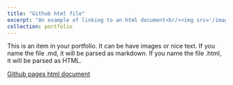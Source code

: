 ```yaml
---
title: "Github html file"
excerpt: "An example of linking to an html document<br/><img src='/images/500x300.png'>"
collection: portfolio
---
```


This is an item in your portfolio. It can be have images or nice text. If you name the file .md, it will be parsed as markdown. If you name the file .html, it will be parsed as HTML. 

[Github pages html document](https://flamethecat.github.io/files/GithubPages.html)
